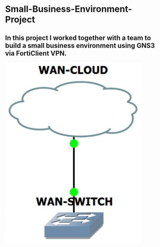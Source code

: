 # Small-Business-Environment-Project
## In this project I worked together with a team to build a small business environment using GNS3 via FortiClient VPN.
![Starting Topology](https://github.com/iamroot-GitHub/Small-Business-Environment-Project/blob/9f21529a752862ab05b4f8d11650d52c04a7ffb4/Images/SBE%20Starting%20Topology.png)
